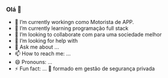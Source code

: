 ### Olá 👋


- 🔭 I’m currently workingn como Motorista de APP. 
- 🌱 I’m currently learning programação full stack
- 👯 I’m looking to collaborate com para uma sociedade melhor  
- 🤔 I’m looking for help with  
- 💬 Ask me about ...
- 📫 How to reach me: ...           
- 😄 Pronouns: ...
- ⚡ Fun fact: ...
  📝 formado em gestão de segurança privada
<!--
**AndreSilva08/andresilva08** is a ✨ _special_ ✨ repository because its `README.md` (this file) appears on your GitHub profile.

Here are some ideas to get you started:

- 🔭 I’m currently workingna uber 
- 🌱 I’m currently learning programação full stack
- 👯 I’m looking to collaborate com pra uma sociedade melhor
- 🤔 I’m looking for help with ...  
- 💬 Ask me about ...
- 📫 How to reach me: ...
- 😄 Pronouns: ...
- ⚡ Fun fact: ...
-->
